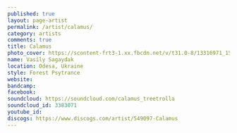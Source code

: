 ```yaml
---
published: true
layout: page-artist
permalink: /artist/calamus/
category: artists
comments: true
title: Calamus
photo_cover: https://scontent-frt3-1.xx.fbcdn.net/v/t31.0-8/13316971_1595316877447167_5695491197630908707_o.jpg?oh=e6275ea6218a4b9151b7c412f0b15042&oe=59DB8081
name: Vasily Sagaydak
location: Odesa, Ukraine
style: Forest Psytrance
website: 
bandcamp: 
facebook: 
soundcloud: https://soundcloud.com/calamus_treetrolla
soundcloud_id: 3383071
youtube_id: 
discogs: https://www.discogs.com/artist/549097-Calamus
---
```


